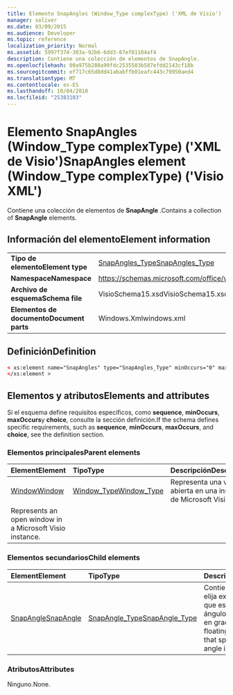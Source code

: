 ```yaml
---
title: Elemento SnapAngles (Window_Type complexType) ('XML de Visio')
manager: soliver
ms.date: 03/09/2015
ms.audience: Developer
ms.topic: reference
localization_priority: Normal
ms.assetid: 5997f374-303a-92b6-6dd3-87ef81104af4
description: Contiene una colección de elementos de SnapAngle.
ms.openlocfilehash: 09a975b280a99fdc2535503b587efdd2143cf18b
ms.sourcegitcommit: ef717c65d8dd41ababffb01eafc443c79950aed4
ms.translationtype: MT
ms.contentlocale: es-ES
ms.lasthandoff: 10/04/2018
ms.locfileid: "25383103"
---
```

# <a name="snapangles-element-windowtype-complextype-visio-xml"></a><span data-ttu-id="cbb47-103">Elemento SnapAngles (Window_Type complexType) ('XML de Visio')</span><span class="sxs-lookup"><span data-stu-id="cbb47-103">SnapAngles element (Window_Type complexType) ('Visio XML')</span></span>

<span data-ttu-id="cbb47-104">Contiene una colección de elementos de **SnapAngle** .</span><span class="sxs-lookup"><span data-stu-id="cbb47-104">Contains a collection of **SnapAngle** elements.</span></span> 
  
## <a name="element-information"></a><span data-ttu-id="cbb47-105">Información del elemento</span><span class="sxs-lookup"><span data-stu-id="cbb47-105">Element information</span></span>

|||
|:-----|:-----|
|<span data-ttu-id="cbb47-106">**Tipo de elemento**</span><span class="sxs-lookup"><span data-stu-id="cbb47-106">**Element type**</span></span> <br/> |[<span data-ttu-id="cbb47-107">SnapAngles_Type</span><span class="sxs-lookup"><span data-stu-id="cbb47-107">SnapAngles_Type</span></span>](snapangles_type-complextypevisio-xml.md) <br/> |
|<span data-ttu-id="cbb47-108">**Namespace**</span><span class="sxs-lookup"><span data-stu-id="cbb47-108">**Namespace**</span></span> <br/> |https://schemas.microsoft.com/office/visio/2012/main  <br/> |
|<span data-ttu-id="cbb47-109">**Archivo de esquema**</span><span class="sxs-lookup"><span data-stu-id="cbb47-109">**Schema file**</span></span> <br/> |<span data-ttu-id="cbb47-110">VisioSchema15.xsd</span><span class="sxs-lookup"><span data-stu-id="cbb47-110">VisioSchema15.xsd</span></span>  <br/> |
|<span data-ttu-id="cbb47-111">**Elementos de documento**</span><span class="sxs-lookup"><span data-stu-id="cbb47-111">**Document parts**</span></span> <br/> |<span data-ttu-id="cbb47-112">Windows.Xml</span><span class="sxs-lookup"><span data-stu-id="cbb47-112">windows.xml</span></span>  <br/> |
   
## <a name="definition"></a><span data-ttu-id="cbb47-113">Definición</span><span class="sxs-lookup"><span data-stu-id="cbb47-113">Definition</span></span>

```XML
< xs:element name="SnapAngles" type="SnapAngles_Type" minOccurs="0" maxOccurs="1" >
</xs:element >
```

## <a name="elements-and-attributes"></a><span data-ttu-id="cbb47-114">Elementos y atributos</span><span class="sxs-lookup"><span data-stu-id="cbb47-114">Elements and attributes</span></span>

<span data-ttu-id="cbb47-115">Si el esquema define requisitos específicos, como **sequence**, **minOccurs**, **maxOccurs**y **choice**, consulte la sección definición.</span><span class="sxs-lookup"><span data-stu-id="cbb47-115">If the schema defines specific requirements, such as **sequence**, **minOccurs**, **maxOccurs**, and **choice**, see the definition section.</span></span> 
  
### <a name="parent-elements"></a><span data-ttu-id="cbb47-116">Elementos principales</span><span class="sxs-lookup"><span data-stu-id="cbb47-116">Parent elements</span></span>

|<span data-ttu-id="cbb47-117">**Element**</span><span class="sxs-lookup"><span data-stu-id="cbb47-117">**Element**</span></span>|<span data-ttu-id="cbb47-118">**Tipo**</span><span class="sxs-lookup"><span data-stu-id="cbb47-118">**Type**</span></span>|<span data-ttu-id="cbb47-119">**Descripción**</span><span class="sxs-lookup"><span data-stu-id="cbb47-119">**Description**</span></span>|
|:-----|:-----|:-----|
|[<span data-ttu-id="cbb47-120">Window</span><span class="sxs-lookup"><span data-stu-id="cbb47-120">Window</span></span>](window-element-windows_type-complextypevisio-xml.md) <br/> |[<span data-ttu-id="cbb47-121">Window_Type</span><span class="sxs-lookup"><span data-stu-id="cbb47-121">Window_Type</span></span>](window_type-complextypevisio-xml.md) <br/> |<span data-ttu-id="cbb47-122">Representa una ventana abierta en una instancia de Microsoft Visio.
</span><span class="sxs-lookup"><span data-stu-id="cbb47-122">Represents an open window in a Microsoft Visio instance.</span></span>  <br/> |
   
### <a name="child-elements"></a><span data-ttu-id="cbb47-123">Elementos secundarios</span><span class="sxs-lookup"><span data-stu-id="cbb47-123">Child elements</span></span>

|<span data-ttu-id="cbb47-124">**Element**</span><span class="sxs-lookup"><span data-stu-id="cbb47-124">**Element**</span></span>|<span data-ttu-id="cbb47-125">**Tipo**</span><span class="sxs-lookup"><span data-stu-id="cbb47-125">**Type**</span></span>|<span data-ttu-id="cbb47-126">**Descripción**</span><span class="sxs-lookup"><span data-stu-id="cbb47-126">**Description**</span></span>|
|:-----|:-----|:-----|
|[<span data-ttu-id="cbb47-127">SnapAngle</span><span class="sxs-lookup"><span data-stu-id="cbb47-127">SnapAngle</span></span>](snapangle-element-snapangles_type-complextypevisio-xml.md) <br/> |[<span data-ttu-id="cbb47-128">SnapAngle_Type</span><span class="sxs-lookup"><span data-stu-id="cbb47-128">SnapAngle_Type</span></span>](snapangle_type-complextypevisio-xml.md) <br/> |<span data-ttu-id="cbb47-129">Contiene un flotante elija expresión numérica que especifica un ángulo de complemento en grados.</span><span class="sxs-lookup"><span data-stu-id="cbb47-129">Contains a floating point number that specifies a snap angle in degrees.</span></span>  <br/> |
   
### <a name="attributes"></a><span data-ttu-id="cbb47-130">Atributos</span><span class="sxs-lookup"><span data-stu-id="cbb47-130">Attributes</span></span>

<span data-ttu-id="cbb47-131">Ninguno.</span><span class="sxs-lookup"><span data-stu-id="cbb47-131">None.</span></span>
  

